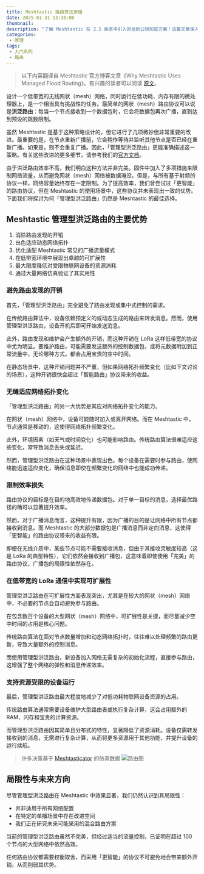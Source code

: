 ```yaml
---
title: Meshtastic 路由算法原理
date: 2025-01-31 13:38:00
thumbnail: 
description: "了解 Meshtastic 在 2.5 版本中引入的全新公钥加密方案！这篇文章深入解析了如何通过强大的加密技术提升私信隐私与远程管理的安全性，同时展现了 Meshtastic 从简单通信工具到多功能网状（mesh）（mesh）网络解决方案的演变过程。让我们一同探索这次技术革新背后的细节吧！"
categories:
 - 原理
tags:
 - 入门系列
 - 路由
---
```


> 以下内容翻译自 Meshtastic 官方博客文章《Why Meshtastic Uses Managed Flood Routing》。有兴趣的读者可以阅读 [原文](https://meshtastic.org/blog/why-meshtastic-uses-managed-flood-routing/)。

设计一个低带宽的无线网状（mesh）网络，同时运行在低功耗、内存有限的微处理器上，是一个相当具有挑战性的任务。最简单的网状（mesh）路由协议可以说是**洪泛路由**：每当一个节点接收到一个数据包时，它会将数据包再次广播，直到达到预设的跳数限制。

虽然 Meshtastic 是基于这种策略设计的，但它进行了几项微妙但非常重要的改进。最重要的是，在节点重新广播前，它会稍作等待并监听其他节点是否已经在重新广播。如果是，则不会重复广播。因此，「管理型洪泛路由」更能准确描述这一策略。有关这些改进的更多细节，请参考我们的[官方文档](https://meshtastic.org/docs/overview/mesh-algo/)。

由于洪泛路由效率不高，我们明白这种方法并非完美。固件中加入了多项措施来限制网络流量，从而避免网状（mesh）网络被数据淹没。但是，与所有基于射频的协议一样，网络容量始终存在一定限制。为了提高效率，我们曾尝试过「更智能」的路由协议，但在 Meshtastic 的使用场景中，这些协议并未表现出一致的优势。下面我们将探讨为何「管理型洪泛路由」仍然是 Meshtastic 的最佳选择。

## Meshtastic 管理型洪泛路由的主要优势

1. 消除路由发现的开销  
2. 出色适应动态网络拓扑  
3. 优化适配 Meshtastic 常见的广播流量模式  
4. 在低带宽环境中展现出卓越的可扩展性  
5. 最大限度降低对受限物联网设备的资源消耗  
6. 通过大量网络仿真验证了其实用性  

### 避免路由发现的开销

首先，「管理型洪泛路由」完全避免了路由发现或集中式控制的需求。

在传统路由算法中，设备依赖预定义的或动态生成的路由来转发消息。然而，使用管理型洪泛路由，设备开机后即可开始发送消息。

此外，路由发现和维护会产生额外的开销，而这种开销在 LoRa 这样低带宽的协议中尤为明显。要维护路由，可能需要发送额外的控制数据包，或将元数据附加到正常流量中，无论哪种方式，都会占用宝贵的空中时间。

在静态场景中，这种开销问题并不严重，但如果网络拓扑频繁变化（比如下文讨论的场景），这种开销很快会超过「智能路由」协议带来的收益。

### 无缝适应网络拓扑变化

「管理型洪泛路由」的另一大优势是其应对网络拓扑变化的能力。

在网状（mesh）网络中，设备可能随时加入或离开网络。而在 Meshtastic 中，节点通常是移动的，这使得网络拓扑频繁变化。

此外，环境因素（如天气或时间变化）也可能影响路由。传统路由算法很难适应这些变化，常导致消息丢失或延迟。

然而，管理型洪泛路由在这种场景中表现出色。每个设备在需要时参与路由，使网络能迅速适应变化，确保消息即使在频繁变化的网络中也能成功传递。

### 限制效率损失

路由协议的目标是在目的地高效地传递数据包。对于单一目标的消息，选择最优路径的确可以显著提升效率。

然而，对于广播消息而言，这种提升有限，因为广播的目的是让网络中所有节点都接收到消息。而 Meshtastic 的大部分数据包是广播消息而非定向消息，这使得「更智能」的路由协议带来的收益有限。

即便在无线介质中，某些节点可能不需要接收消息，但由于其接收灵敏度较高（这是 LoRa 的典型特性），它们依然会接收到广播包，这意味着即使使用「完美」的路由协议，广播包的局限性依然存在。

### 在低带宽的 LoRa 通信中实现可扩展性

管理型洪泛路由在可扩展性方面表现突出，尤其是在较大的网状（mesh）网络中，不必要的节点会自动避免参与路由。

在包含数百个设备的大型网状（mesh）网络中，可扩展性是关键，而尽量减少空中时间的占用是核心问题。

传统路由算法在面对节点数量增加和动态网络拓扑时，往往难以处理频繁的路由更新，导致大量额外的控制消息。

而使用管理型洪泛路由，新设备加入网络无需复杂的初始化流程，直接参与路由，这增强了整个网络的弹性和消息传递效率。

### 支持资源受限的设备运行

最后，管理型洪泛路由最大程度地减少了对低功耗物联网设备资源的占用。

传统路由算法通常需要设备维护大型路由表或执行复杂计算，这会占用额外的 RAM、闪存和宝贵的计算资源。

而管理型洪泛路由因其简单且分布式的特性，显著降低了资源消耗。设备仅需转发接收到的消息，无需进行复杂计算，从而将更多资源用于其他功能，并提升设备的运行续航。

> 许多决策基于 [Meshtasticator](https://github.com/GUVWAF/Meshtasticator) 的仿真数据 ![路由图](https://meshtastic.org/assets/images/route_plot-b405c3ca4e2795aa010243a1ca436f0b.png)

## 局限性与未来方向

尽管管理型洪泛路由在 Meshtastic 中效果显著，我们仍然认识到其局限性：

- 并非适用于所有网络配置  
- 在特定的单播场景中存在改进空间  
- 我们正在研究未来可能采用的混合路由方案  

当前的管理型洪泛路由虽然不完美，但经过适当的流量控制，已证明在超过 100 个节点的大型网络中依然高效。

任何路由协议都需要权衡取舍，而采用「更智能」的协议不可避免地会带来额外开销，从而削弱其优势。